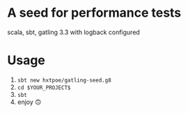 # A seed for performance tests
scala, sbt, gatling 3.3 with logback configured 

# Usage
1. `sbt new hxtpoe/gatling-seed.g8`
2. `cd $YOUR_PROJECT$`
3. `sbt`
4. enjoy 🙃
